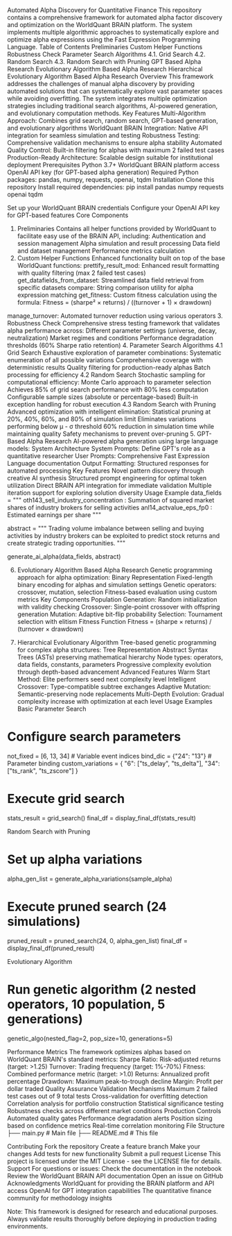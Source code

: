 
Automated Alpha Discovery for Quantitative Finance
This repository contains a comprehensive framework for automated alpha factor discovery and optimization on the WorldQuant BRAIN platform. The system implements multiple algorithmic approaches to systematically explore and optimize alpha expressions using the Fast Expression Programming Language.
Table of Contents
Preliminaries
Custom Helper Functions
Robustness Check
Parameter Search Algorithms
4.1. Grid Search
4.2. Random Search
4.3. Random Search with Pruning
GPT Based Alpha Research
Evolutionary Algorithm Based Alpha Research
Hierarchical Evolutionary Algorithm Based Alpha Research
Overview
This framework addresses the challenges of manual alpha discovery by providing automated solutions that can systematically explore vast parameter spaces while avoiding overfitting. The system integrates multiple optimization strategies including traditional search algorithms, AI-powered generation, and evolutionary computation methods.
Key Features
Multi-Algorithm Approach: Combines grid search, random search, GPT-based generation, and evolutionary algorithms
WorldQuant BRAIN Integration: Native API integration for seamless simulation and testing
Robustness Testing: Comprehensive validation mechanisms to ensure alpha stability
Automated Quality Control: Built-in filtering for alphas with maximum 2 failed test cases
Production-Ready Architecture: Scalable design suitable for institutional deployment
Prerequisites
Python 3.7+
WorldQuant BRAIN platform access
OpenAI API key (for GPT-based alpha generation)
Required Python packages: pandas, numpy, requests, openai, tqdm
Installation
Clone this repository
Install required dependencies:
pip install pandas numpy requests openai tqdm


Set up your WorldQuant BRAIN credentials
Configure your OpenAI API key for GPT-based features
Core Components
1. Preliminaries
Contains all helper functions provided by WorldQuant to facilitate easy use of the BRAIN API, including:
Authentication and session management
Alpha simulation and result processing
Data field and dataset management
Performance metrics calculation
2. Custom Helper Functions
Enhanced functionality built on top of the base WorldQuant functions:
prettify_result_mod: Enhanced result formatting with quality filtering (max 2 failed test cases)
get_datafields_from_dataset: Streamlined data field retrieval from specific datasets
compare: String comparison utility for alpha expression matching
get_fitness: Custom fitness calculation using the formula:
Fitness = (sharpe² × returns) / ((turnover + 1) × drawdown)


manage_turnover: Automated turnover reduction using various operators
3. Robustness Check
Comprehensive stress testing framework that validates alpha performance across:
Different parameter settings (universe, decay, neutralization)
Market regimes and conditions
Performance degradation thresholds (60% Sharpe ratio retention)
4. Parameter Search Algorithms
4.1 Grid Search
Exhaustive exploration of parameter combinations:
Systematic enumeration of all possible variations
Comprehensive coverage with deterministic results
Quality filtering for production-ready alphas
Batch processing for efficiency
4.2 Random Search
Stochastic sampling for computational efficiency:
Monte Carlo approach to parameter selection
Achieves 85% of grid search performance with 80% less computation
Configurable sample sizes (absolute or percentage-based)
Built-in exception handling for robust execution
4.3 Random Search with Pruning
Advanced optimization with intelligent elimination:
Statistical pruning at 20%, 40%, 60%, and 80% of simulation limit
Eliminates variations performing below μ - σ threshold
60% reduction in simulation time while maintaining quality
Safety mechanisms to prevent over-pruning
5. GPT-Based Alpha Research
AI-powered alpha generation using large language models:
System Architecture
System Prompts: Define GPT's role as a quantitative researcher
User Prompts: Comprehensive Fast Expression Language documentation
Output Formatting: Structured responses for automated processing
Key Features
Novel pattern discovery through creative AI synthesis
Structured prompt engineering for optimal token utilization
Direct BRAIN API integration for immediate validation
Multiple iteration support for exploring solution diversity
Usage Example
data_fields = """
oth143_sell_industry_concentration : Summation of squared market shares of industry brokers for selling activities
anl14_actvalue_eps_fp0 : Estimated earnings per share
"""

abstract = """
Trading volume imbalance between selling and buying activities by industry brokers 
can be exploited to predict stock returns and create strategic trading opportunities.
"""

generate_ai_alpha(data_fields, abstract)


6. Evolutionary Algorithm Based Alpha Research
Genetic programming approach for alpha optimization:
Binary Representation
Fixed-length binary encoding for alphas and simulation settings
Genetic operators: crossover, mutation, selection
Fitness-based evaluation using custom metrics
Key Components
Population Generation: Random initialization with validity checking
Crossover: Single-point crossover with offspring generation
Mutation: Adaptive bit-flip probability
Selection: Tournament selection with elitism
Fitness Function
Fitness = (sharpe × returns) / (turnover × drawdown)


7. Hierarchical Evolutionary Algorithm
Tree-based genetic programming for complex alpha structures:
Tree Representation
Abstract Syntax Trees (ASTs) preserving mathematical hierarchy
Node types: operators, data fields, constants, parameters
Progressive complexity evolution through depth-based advancement
Advanced Features
Warm Start Method: Elite performers seed next complexity level
Intelligent Crossover: Type-compatible subtree exchanges
Adaptive Mutation: Semantic-preserving node replacements
Multi-Depth Evolution: Gradual complexity increase with optimization at each level
Usage Examples
Basic Parameter Search
# Configure search parameters
not_fixed = [6, 13, 34]  # Variable event indices
bind_dic = {"24": "13"}   # Parameter binding
custom_variations = {
    "6": ["ts_delay", "ts_delta"],
    "34": ["ts_rank", "ts_zscore"]
}

# Execute grid search
stats_result = grid_search()
final_df = display_final_df(stats_result)


Random Search with Pruning
# Set up alpha variations
alpha_gen_list = generate_alpha_variations(sample_alpha)

# Execute pruned search (24 simulations)
pruned_result = pruned_search(24, 0, alpha_gen_list)
final_df = display_final_df(pruned_result)


Evolutionary Algorithm
# Run genetic algorithm (2 nested operators, 10 population, 5 generations)
genetic_algo(nested_flag=2, pop_size=10, generations=5)


Performance Metrics
The framework optimizes alphas based on WorldQuant BRAIN's standard metrics:
Sharpe Ratio: Risk-adjusted returns (target: >1.25)
Turnover: Trading frequency (target: 1%-70%)
Fitness: Combined performance metric (target: >1.0)
Returns: Annualized profit percentage
Drawdown: Maximum peak-to-trough decline
Margin: Profit per dollar traded
Quality Assurance
Validation Mechanisms
Maximum 2 failed test cases out of 9 total tests
Cross-validation for overfitting detection
Correlation analysis for portfolio construction
Statistical significance testing
Robustness checks across different market conditions
Production Controls
Automated quality gates
Performance degradation alerts
Position sizing based on confidence metrics
Real-time correlation monitoring
File Structure
├── main.py  # Main file
├── README.md                                           # This file


Contributing
Fork the repository
Create a feature branch
Make your changes
Add tests for new functionality
Submit a pull request
License
This project is licensed under the MIT License - see the LICENSE file for details.
Support
For questions or issues:
Check the documentation in the notebook
Review the WorldQuant BRAIN API documentation
Open an issue on GitHub
Acknowledgments
WorldQuant for providing the BRAIN platform and API access
OpenAI for GPT integration capabilities
The quantitative finance community for methodology insights

Note: This framework is designed for research and educational purposes. Always validate results thoroughly before deploying in production trading environments.



